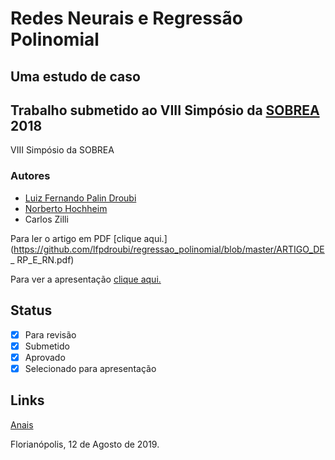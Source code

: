 # Redes Neurais e Regressão Polinomial
## Uma estudo de caso

## Trabalho submetido ao VIII Simpósio da [SOBREA](http://www.sobrea.org.br/) 2018

VIII Simpósio da SOBREA

### Autores

* [Luiz Fernando Palin Droubi](http://droubi.me)
* [Norberto Hochheim](http://cienciaparaeducacao.org/eng/pesquisador/norberto-hochheim/)
* Carlos Zilli


Para ler o artigo em PDF [clique aqui.](https://github.com/lfpdroubi/regressao_polinomial/blob/master/ARTIGO_DE_ RP_E_RN.pdf)

Para ver a apresentação [clique aqui.](./apresentacao_SOBREA.ppt)

## Status

- [x] Para revisão
- [x] Submetido
- [x] Aprovado
- [x] Selecionado para apresentação

## Links

[Anais](https://www.sobrea.org.br/anais/4/)

Florianópolis, 12 de Agosto de 2019.
